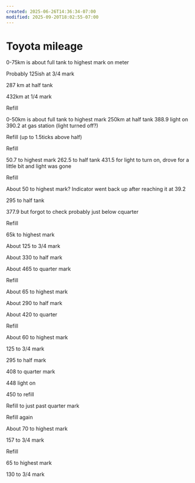 ```yaml
---
created: 2025-06-26T14:36:34-07:00
modified: 2025-09-20T18:02:55-07:00
---
```


# Toyota mileage

0-75km is about full tank to highest mark on meter

Probably 125ish at 3/4 mark

287 km at half tank

432km at 1/4 mark

Refill

0-50km is about full tank to highest mark
250km at half tank
388.9 light on
390.2 at gas station (light turned off?)

Refill (up to 1.5ticks above half)

Refill

50.7 to highest mark
262.5 to half tank
431.5 for light to turn on, drove for a little bit and light was gone

Refill

About 50 to highest mark? Indicator went back up after reaching it at 39.2

295 to half tank

377.9 but forgot to check probably just below cquarter

Refill

65k to highest mark

About 125 to 3/4 mark

About 330 to half mark

About 465 to quarter mark

Refill

About 65 to highest mark

About 290 to half mark

About 420 to quarter

Refill

About 60 to highest mark

125 to 3/4 mark

295 to half mark

408 to quarter mark

448 light on

450 to refill

Refill to just past quarter mark

Refill again

About 70 to highest mark

157 to 3/4 mark

Refill

65 to highest mark

130 to 3/4 mark
